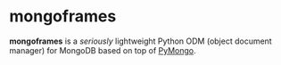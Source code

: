 # mongoframes

**mongoframes** is a *seriously* lightweight Python ODM (object document
manager) for MongoDB based on top of
[PyMongo](https://api.mongodb.org/python/current/).

